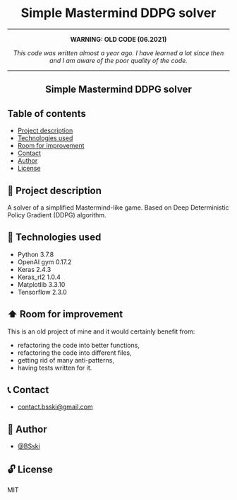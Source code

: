 <b><h1 align="center">Simple Mastermind DDPG solver</h1></b>

<hr>
<b><p align="center">WARNING: OLD CODE (06.2021)</p></b>
<i><p align="center">This code was written almost a year ago. I have learned a lot since then and I am aware of the poor quality of the code.</p></i>
<hr>




<p align="center">
  <h2 align="center">Simple Mastermind DDPG solver</h2>
</p>


## Table of contents
* [Project description](#scroll-project-description)
* [Technologies used](#hammer-technologies-used)
* [Room for improvement](#arrow_up-room-for-improvement)
* [Contact](#telephone_receiver-contact)
* [Author](#construction_worker-author)
* [License](#unlock-license)


## :scroll: Project description
A solver of a simplified Mastermind-like game. Based on Deep Deterministic Policy Gradient (DDPG) algorithm.


## :hammer: Technologies used
- Python 3.7.8
- OpenAI gym 0.17.2
- Keras 2.4.3
- Keras_rl2 1.0.4
- Matplotlib 3.3.10
- Tensorflow 2.3.0


## :arrow_up: Room for improvement
This is an old project of mine and it would certainly benefit from:
- refactoring the code into better functions,
- refactoring the code into different files,
- getting rid of many anti-patterns,
- having tests written for it.


## :telephone_receiver: Contact
- <contact.bsski@gmail.com>


## :construction_worker: Author
- [@BSski](https://www.github.com/BSski)


## :unlock: License
MIT

